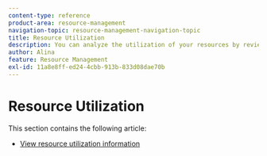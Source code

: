 ```yaml
---
content-type: reference
product-area: resource-management
navigation-topic: resource-management-navigation-topic
title: Resource Utilization
description: You can analyze the utilization of your resources by reviewing the utilization report across multiple projects or for only one project at a time. 
author: Alina
feature: Resource Management
exl-id: 11a8e8ff-ed24-4cbb-913b-833d08dae70b
---
```

# Resource Utilization

This section contains the following article:

* [View resource utilization information](../../resource-mgmt/resource-utilization/view-utilization-information.md)
